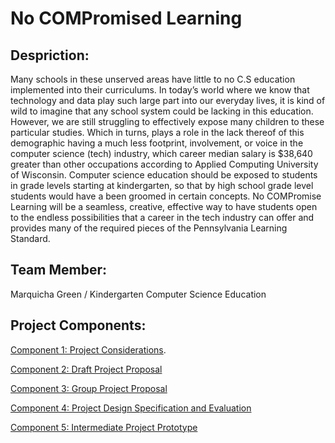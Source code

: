 # No COMPromised Learning

## Despriction: 

Many schools in these unserved areas have little to no C.S education implemented into their curriculums. In today’s world where we know that technology and data play such large part into our everyday lives, it is kind of wild to imagine that any school system could be lacking in this education. However, we are still struggling to effectively expose many children to these particular studies. Which in turns, plays a role in the lack thereof of this demographic having a much less footprint, involvement, or voice in the computer science (tech) industry, which career median salary is $38,640 greater than other occupations according to Applied Computing University of Wisconsin. Computer science education should be exposed to students in grade levels starting at kindergarten, so that by high school grade level students would have a been groomed in certain concepts. No COMPromise Learning will be a seamless, creative, effective way to have students open to the endless possibilities that a career in the tech industry can offer and provides many of the required pieces of the Pennsylvania Learning Standard. 

## Team Member: 
Marquicha Green / Kindergarten Computer Science Education

## Project Components:

[Component 1: Project Considerations](https://github.com/Marquicha/NoCOMPromiseLearning.io/blob/gh-pages/Project%20Comp%20%231%20copy.docx).

[Component 2: Draft Project Proposal](https://github.com/Marquicha/NoCOMPromiseLearning.io/blob/ghpages/Project%20Component%20%232%20Draft%20Proposal.docx)

[Component 3: Group Project Proposal](https://github.com/Marquicha/NoCOMPromiseLearning.io/blob/ghpages/Project%20Component%20%233%20Draft%20Proposal.docx)

[Component 4: Project Design Specification and Evaluation](https://github.com/Marquicha/NoCOMPromiseLearning.io/blob/ghpages/Project%20Component%20%234.docx)

[Component 5: Intermediate Project Prototype
](https://github.com/Marquicha/NoCOMPromiseLearning.io/blob/gh-pages/Project%20Presentation%20.pptx)
